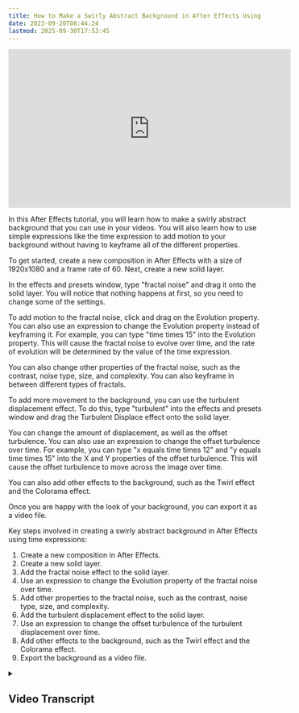 ```yaml
---
title: How to Make a Swirly Abstract Background in After Effects Using Time Expressions
date: 2023-09-20T08:44:24
lastmod: 2025-09-30T17:53:45
---
```


<div class="video-grid">
<div class="iframe-16-9-container">
<iframe class="youTubeIframe" width="560" height="315" src="https://www.youtube.com/embed/S9Iyd2gYnOk?rel=0" title="YouTube video player" frameborder="0" allow="accelerometer; autoplay; clipboard-write; encrypted-media; gyroscope; picture-in-picture; web-share" referrerpolicy="strict-origin-when-cross-origin" allowfullscreen></iframe>
</div>

</div>

In this After Effects tutorial, you will learn how to make a swirly abstract background that you can use in your videos. You will also learn how to use simple expressions like the time expression to add motion to your background without having to keyframe all of the different properties.

To get started, create a new composition in After Effects with a size of 1920x1080 and a frame rate of 60. Next, create a new solid layer.

In the effects and presets window, type "fractal noise" and drag it onto the solid layer. You will notice that nothing happens at first, so you need to change some of the settings.

To add motion to the fractal noise, click and drag on the Evolution property. You can also use an expression to change the Evolution property instead of keyframing it. For example, you can type "time times 15" into the Evolution property. This will cause the fractal noise to evolve over time, and the rate of evolution will be determined by the value of the time expression.

You can also change other properties of the fractal noise, such as the contrast, noise type, size, and complexity. You can also keyframe in between different types of fractals.

To add more movement to the background, you can use the turbulent displacement effect. To do this, type "turbulent" into the effects and presets window and drag the Turbulent Displace effect onto the solid layer.

You can change the amount of displacement, as well as the offset turbulence. You can also use an expression to change the offset turbulence over time. For example, you can type "x equals time times 12" and "y equals time times 15" into the X and Y properties of the offset turbulence. This will cause the offset turbulence to move across the image over time.

You can also add other effects to the background, such as the Twirl effect and the Colorama effect.

Once you are happy with the look of your background, you can export it as a video file.

Key steps involved in creating a swirly abstract background in After Effects using time expressions:

1. Create a new composition in After Effects.
2. Create a new solid layer.
3. Add the fractal noise effect to the solid layer.
4. Use an expression to change the Evolution property of the fractal noise over time.
5. Add other properties to the fractal noise, such as the contrast, noise type, size, and complexity.
6. Add the turbulent displacement effect to the solid layer.
7. Use an expression to change the offset turbulence of the turbulent displacement over time.
8. Add other effects to the background, such as the Twirl effect and the Colorama effect.
9. Export the background as a video file.

<details><summary>

## Video Transcript

</summary>

In this After Effects tutorial I'm going to show you how to make a swirly abstract background that you can use in videos. And this will show you how to use simple expressions like the time expression so you don't have to animate all the different properties of fractal noise and turbulent displacement. This is a very easy way to add in motion to an abstract animated background without having to keyframe all properties. So let's get started. First I'm going to make a new composition. 1920x1080 is fine along with a frame rate of 60. Next I'll make a new solid by going layer new solid. It doesn't matter what color this solid is and I'll just press ok.

Now that I have a solid I can go to effects and presets. In the effects in presets window I'm going to type fractal noise. Then I'll drag fractal noise onto the clip. Once I have fractal noise you'll notice on the playhead nothing happens. That means we have to change some of the settings. So if I click and drag on Evolution you notice that it changes, but what I can do instead of evolution I can have different things happen. I could use an expression to change that rather than key framing it. So for example at Evolution, if I type 0.0 at the beginning and then I click the stopwatch on evolution, then I can hold alt or option and then click and it gives me an expression. So here on Evolution I can type time _ 15. So this will take the time in the video and times 15 and then it will continue to add the evolution. So now if I press play and then I stop you'll notice that now the evolution is at 34. So this will continue to change as I go through the video by me typing just a simple expression time _ 15. And we can change the rate so if you wanted it to go faster I could make this \* 30. And now this is going to change much faster but I think I'm going to go back to 15. There's many other options you can do. One thing with fractal noise is changing the contrast. So we can increase the contrast. This will help different effects later and then there's different noise types. So you can have a spline noise or you can have soft linear or linear as well as the actual fractal type. So you can make it swirly, you can make it cloudy, you can make it smeary. I like this one here because it kind of makes like a marble or organic feeling to the fractal. There are many different ways you can do this and you can also keyframe in between the different types of fractals. We can change the size and the complexity of the fractal so under transform we can change the scale. We can also change the rotation so here we have the fractal moving.

But what if we want to actually change the rotation? We can do the same thing in the beginning by holding option and this keyframe and then type time times five. So now we have the fractal is rotating as well if that's too much rotation you can slow it down so we can do times let's say 1.2, so now we have a slower rotation.

It just gives that little bit of extra movement and what's really nice is we can do the same thing for X Y coordinates. So here we have offset turbulence. If I click option or alt on the stopwatch, let's go back to the first frame, then click alt or option here I can type x equals time times 12.

And then if I scroll up so we can see what's going on here and then I can go y equals time times 15. And then I can do square bracket X comma y. And in After Effects Expressions we need to add semicolons at the end of these lines. And now it'll work fine. So now it's saying that the X Dimension should be time times 12 and the Y Dimension should be time times 15 and then use X Y for this property of evolution. So now we have the rotation and the offset turbulence so we're moving the frame all over the place as it's going so now we have a really nice fractal that's moving. And of course we could continue to add this time to other different properties which is kind of fun but let's go ahead and add more effects to this.

So I'm going to twirl up fractal noise then over in effects and presets I'm going to type colorama. Colorama is a great way to add color. It uses the gray scale of an image so then I can go to the output cycle and I can pick a preset. For this one I'm going to pick fire because it gives this kind of lava magma look to this and of course I could change the amount and contrast in my fractal noise and it's going to affect the colors of this, but I want it to be more swirly. So once again in effects in presets I'm going to type turbulent and then we're going to do turbulent displace. So now I have it all swarmy and smeary. And we can also use the displacement amount so I can increase this displacement amount to really have it be swirly and turbulent. Then once again on this offset turbulence, remember this is under the turbulent displace, I can hold alt or option on the stopwatch and then I can do x equals time times 12 semicolon and then y equals time times 13 semicolon then square bracket X comma y.

And so now I have the turbulent displace is also moving across the image and so we really start to have a lot of different things happening all at one time. We could also make these negative numbers if you wanted it to go the other way. So that can be a great way to have opposing movement, so one movement going one way and the other movement going the other way.

So hopefully you can use these expressions of time. This works on most effects so you can have something change and you only have to type in a keyframe expression at the beginning and then you basically just change the rate of something that's changing. So this is sometimes easier especially for animations that are going to go for a long time. They don't have to keyframe the entire time and you just have this continual progression. Hopefully you can make some abstract backgrounds with the time expression in After Effects.

</details>
